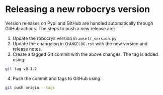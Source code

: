 # Releasing a new robocrys version

Version releases on Pypi and GitHub are handled automatically through GitHub
actions. The steps to push a new release are:
1. Update the robocrys version in `amset/_version.py`
2. Update the changelog in `CHANGELOG.rst` with the new version and 
   release notes.
3. Create a tagged Git commit with the above changes. The tag is added using:
```bash
git tag v0.1.2
```
4. Push the commit and tags to GitHub using:
```bash
git push origin --tags
```
